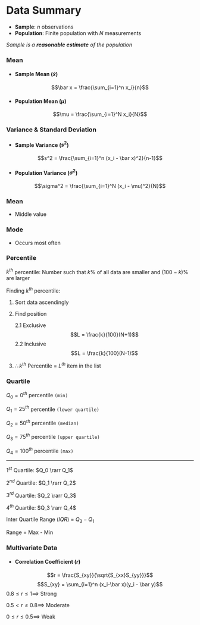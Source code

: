 # Data Summary

- **Sample**: $n$ observations
- **Population**: Finite population with $N$ measurements

*Sample is a __reasonable estimate__ of the population*


### Mean

- #### Sample Mean $(\bar x)$

$$\bar x = \frac{\sum_{i=1}^n x_i}{n}$$

- #### Population Mean $(\mu)$

$$\mu = \frac{\sum_{i=1}^N x_i}{N}$$


### Variance & Standard Deviation

- #### Sample Variance ($s^2$)

$$s^2 = \frac{\sum_{i=1}^n (x_i - \bar x)^2}{n-1}$$

- #### Population Variance ($\sigma ^2$)

$$\sigma^2 = \frac{\sum_{i=1}^N (x_i - \mu)^2}{N}$$

### Mean

- Middle value

### Mode

- Occurs most often



### Percentile

$k^{th}$ percentile: Number such that $k\%$ of all data are smaller and $(100-k)\%$ are larger

Finding $k^{th}$ percentile:

1. Sort data ascendingly
2. Find position

    2.1 Exclusive
        $$L = \frac{k}{100}(N+1)$$
    2.2 Inclusive
        $$L = \frac{k}{100}(N-1)$$
3. $\therefore k^{th}$ Percentile = $L^{th}$ item in the list


### Quartile

$Q_0 = 0^{th}$ percentile `(min)`

$Q_1 = 25^{th}$ percentile `(lower quartile)`

$Q_2 = 50^{th}$ percentile `(median)`

$Q_3 = 75^{th}$ percentile `(upper quartile)`

$Q_4 = 100^{th}$ percentile `(max)`

<hr>

$1^{st}$ Quartile: $Q_0 \rarr Q_1$

$2^{nd}$ Quartile: $Q_1 \rarr Q_2$

$3^{rd}$ Quartile: $Q_2 \rarr Q_3$

$4^{th}$ Quartile: $Q_3 \rarr Q_4$

Inter Quartile Range $(IQR)$ = $Q_3 - Q_1$

Range = Max - Min

### Multivariate Data

- #### Correlation Coefficient $(r)$
$$r = \frac{S_{xy}}{\sqrt{S_{xx}S_{yy}}}$$
$$S_{xy} = \sum_{i=1}^n (x_i-\bar x)(y_i - \bar y)$$
$0.8 \leq r \leq 1 \implies$ Strong

$0.5 \lt r \leq 0.8 \implies$ Moderate

$0 \leq r \leq 0.5 \implies$ Weak